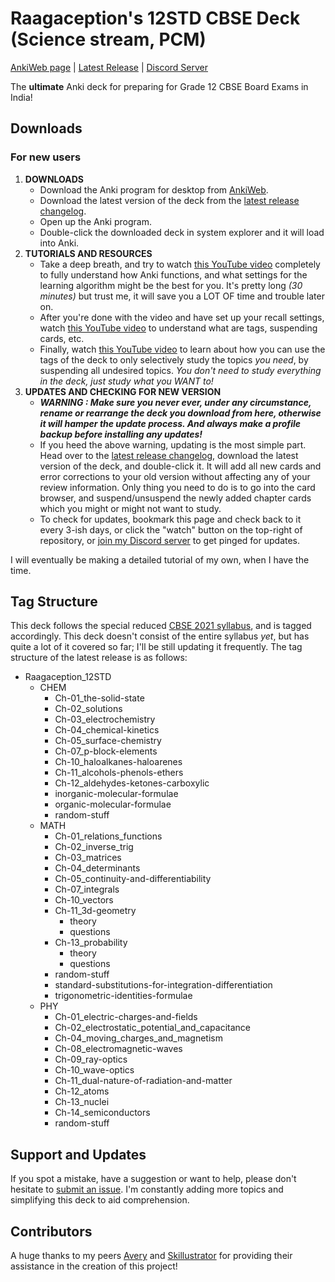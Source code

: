 # Raagaception's 12STD CBSE Deck (Science stream, PCM)
[AnkiWeb page](https://ankiweb.net/shared/info/1981482084) | [Latest Release](https://github.com/Raagaception/raagaception-12STD-CBSE-deck/releases/latest) | [Discord Server](https://discord.gg/kbSXsRTUC2)

The **ultimate** Anki deck for preparing for Grade 12 CBSE Board Exams in India!

## Downloads
### For new users
1) **DOWNLOADS** 
	- Download the Anki program for desktop from [AnkiWeb](https://apps.ankiweb.net/).
	- Download the latest version of the deck from the [latest release changelog](https://github.com/Raagaception/raagaception-12STD-CBSE-deck/releases/latest).
	- Open up the Anki program.
	- Double-click the downloaded deck in system explorer and it will load into Anki.
2) **TUTORIALS AND RESOURCES**
	- Take a deep breath, and try to watch [this YouTube video](https://youtu.be/uLfczzq9z_8) completely to fully understand how Anki functions, and what settings for the learning algorithm might be the best for you. It's pretty long *(30 minutes)* but trust me, it will save you a LOT OF time and trouble later on.
	- After you're done with the video and have set up your recall settings, watch [this YouTube video](https://youtu.be/68DyNKWOj84) to understand what are tags, suspending cards, etc.
	- Finally, watch [this YouTube video](https://youtu.be/iYU-5nXvCrA) to learn about how you can use the tags of the deck to only selectively study the topics *you need*, by suspending all undesired topics. *You don't need to study everything in the deck, just study what you WANT to!*
3) **UPDATES AND CHECKING FOR NEW VERSION**
	- ***WARNING : Make sure you never ever, under any circumstance, rename or rearrange the deck you download from here, otherwise it will hamper the update process. And always make a profile backup before installing any updates!***
	- If you heed the above warning, updating is the most simple part. Head over to the [latest release changelog](https://github.com/Raagaception/raagaception-12STD-CBSE-deck/releases/latest), download the latest version of the deck, and double-click it. It will add all new cards and error corrections to your old version without affecting any of your review information. Only thing you need to do is to go into the card browser, and suspend/unsuspend the newly added chapter cards which you might or might not want to study.
	- To check for updates, bookmark this page and check back to it every 3-ish days, or click the "watch" button on the top-right of repository, or [join my Discord server](https://discord.gg/kbSXsRTUC2) to get pinged for updates.

I will eventually be making a detailed tutorial of my own, when I have the time.

## Tag Structure
This deck follows the special reduced [CBSE 2021 syllabus](http://cbseacademic.nic.in/Revisedcurriculum_2021.html#collapse15), and is tagged accordingly. This deck doesn't consist of the entire syllabus *yet*, but has quite a lot of it covered so far; I'll be still updating it frequently. The tag structure of the latest release is as follows:
- Raagaception_12STD
	- CHEM
		- Ch-01_the-solid-state
		- Ch-02_solutions
		- Ch-03_electrochemistry
		- Ch-04_chemical-kinetics
		- Ch-05_surface-chemistry
		- Ch-07_p-block-elements
		- Ch-10_haloalkanes-haloarenes
		- Ch-11_alcohols-phenols-ethers
		- Ch-12_aldehydes-ketones-carboxylic
		- inorganic-molecular-formulae
		- organic-molecular-formulae
		- random-stuff
	- MATH
		- Ch-01_relations_functions
		- Ch-02_inverse_trig
		- Ch-03_matrices
		- Ch-04_determinants
		- Ch-05_continuity-and-differentiability
		- Ch-07_integrals
		- Ch-10_vectors
		- Ch-11_3d-geometry
			- theory
			- questions
		- Ch-13_probability
			- theory
			- questions
		- random-stuff
		- standard-substitutions-for-integration-differentiation
		- trigonometric-identities-formulae
	- PHY
		- Ch-01_electric-charges-and-fields
		- Ch-02_electrostatic_potential_and_capacitance
		- Ch-04_moving_charges_and_magnetism
		- Ch-08_electromagnetic-waves
		- Ch-09_ray-optics
		- Ch-10_wave-optics
		- Ch-11_dual-nature-of-radiation-and-matter
		- Ch-12_atoms 
		- Ch-13_nuclei
		- Ch-14_semiconductors
		- random-stuff

## Support and Updates
If you spot a mistake, have a suggestion or want to help, please don't hesitate to [submit an issue](https://github.com/Raagaception/raagaception-12STD-CBSE-deck/issues/new?body=%0A%0A%0A---%0AAnki+Card+ID+:%0AAnki+Note+ID+:%0A). I'm constantly adding more topics and simplifying this deck to aid comprehension.

## Contributors
A huge thanks to my peers [Avery](https://ankiweb.net/shared/byauthor/1383206786) and [Skillustrator](https://github.com/The-Skillustrator) for providing their assistance in the creation of this project!
